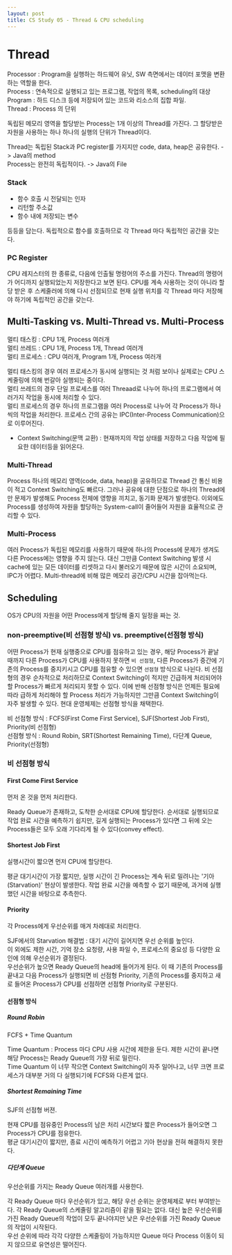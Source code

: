 ```yaml
---
layout: post
title: CS Study 05 - Thread & CPU scheduling
---
```


# Thread

Processor : Program을 실행하는 하드웨어 유닛, SW 측면에서는 데이터 포맷을 변환하는 역할을 한다.<br>
Process : 연속적으로 실행되고 있는 프로그램, 작업의 목록, scheduling의 대상<br>
Program : 하드 디스크 등에 저장되어 있는 코드와 리소스의 집합 파일.<br>
Thread : Process 의 단위

독립된 메모리 영역을 할당받는 Process는 1개 이상의 Thread를 가진다. 그 할당받은 자원을 사용하는 하나 하나의 실행의 단위가 Thread이다.

Thread는 독립된 Stack과 PC register를 가지지만 code, data, heap은 공유한다. -> Java의 method<br>
Process는 완전히 독립적이다. -> Java의 File

### Stack

- 함수 호출 시 전달되는 인자
- 리턴할 주소값
- 함수 내에 저장되는 변수

등등을 담는다. 독립적으로 함수를 호출하므로 각 Thread 마다 독립적인 공간을 갖는다.

### PC Register

CPU 레지스터의 한 종류로, 다음에 인출될 명령어의 주소를 가진다. Thread의 명령어가 어디까지 실행되었는지 저장한다고 보면 된다. CPU를 계속 사용하는 것이 아니라 할당 받은 후 스케줄러에 의해 다시 선점되므로 현재 실행 위치를 각 Thread 마다 저장해야 하기에 독립적인 공간을 갖는다.

## Multi-Tasking vs. Multi-Thread vs. Multi-Process

멀티 태스킹 : CPU 1개, Process 여러개<br>
멀티 쓰레드 : CPU 1개, Process 1개, Thread 여러개<br>
멀티 프로세스 : CPU 여러개, Program 1개, Process 여러개<br>

멀티 태스킹의 경우 여러 프로세스가 동시에 실행되는 것 처럼 보이나 실제로는 CPU 스케줄링에 의해 번갈아 실행되는 중이다.<br>
멀티 쓰레드의 경우 단일 프로세스를 여러 Threaad로 나누어 하나의 프로그램에서 여러가지 작업을 동시에 처리할 수 있다.<br>
멀티 프로세스의 경우 하나의 프로그램을 여러 Process로 나누어 각 Process가 하나씩의 작업을 처리한다. 프로세스 간의 공유는 IPC(Inter-Process Communication)으로 이루어진다.<br>

- Context Switching(문맥 교환) : 현재까지의 작업 상태를 저장하고 다음 작업에 필요한 데이터등을 읽어온다.

### Multi-Thread

Process 하나의 메모리 영역(code, data, heap)을 공유하므로 Thread 간 통신 비용이 적고 Context Switching도 빠르다. 그러나 공유에 대한 단점으로 하나의 Thread에만 문제가 발생해도 Process 전체에 영향을 끼치고, 동기화 문제가 발생한다. 이외에도 Process를 생성하여 자원을 할당하는 System-call이 줄어들어 자원을 효율적으로 관리할 수 있다.

### Multi-Process

여러 Process가 독립된 메모리를 사용하기 때문에 하나의 Process에 문제가 생겨도 다른 Process에는 영향을 주지 않는다. 대신 그만큼 Context Switching 발생 시 cache에 있는 모든 데이터를 리셋하고 다시 불러오기 때문에 많은 시간이 소요되며, IPC가 어렵다. Multi-thread에 비해 많은 메모리 공간/CPU 시간을 잡아먹는다.

## Scheduling

OS가 CPU의 자원을 어떤 Process에게 할당해 줄지 일정을 짜는 것.

### non-preemptive(비 선점형 방식) vs. preemptive(선점형 방식)

어떤 Process가 현재 실행중으로 CPU를 점유하고 있는 경우, 해당 Process가 끝날 때까지 다른 Process가 CPU를 사용하지 못하면 `비 선점형`, 다른 Process가 중간에 기존의 Process를 중지키시고 CPU를 점유할 수 있으면 `선점형` 방식으로 나뉜다.
비 선점형의 경우 순차적으로 처리하므로 Context Switching이 적지만 긴급하게 처리되어야 할 Process가 빠르게 처리되지 못할 수 있다. 이에 반해 선점형 방식은 언제든 필요에 따라 급하게 처리해야 할 Process 처리가 가능하지만 그만큼 Context Switching이 자주 발생할 수 있다.
현대 운영체제는 선점형 방식을 채택한다.

비 선점형 방식 : FCFS(First Come First Service), SJF(Shortest Job First), Priority(비 선점형)<br>
선점형 방식 : Round Robin, SRT(Shortest Remaining Time), 다단계 Queue, Priority(선점형)

### 비 선점형 방식

#### First Come First Service

먼저 온 것을 먼저 처리한다.

Ready Queue가 존재하고, 도착한 순서대로 CPU에 할당한다. 순서대로 실행되므로 작업 완료 시간을 예측하기 쉽지만, 길게 실행되는 Process가 있다면 그 뒤에 오는 Process들은 모두 오래 기다리게 될 수 있다(convey effect).

#### Shortest Job First

실행시간이 짧으면 먼저 CPU에 할당한다.

평균 대기시간이 가장 짧지만, 실행 시간이 긴 Process는 계속 뒤로 밀려나는 '기아(Starvation)' 현상이 발생한다. 작업 완료 시간을 예측할 수 없기 때문에, 과거에 실행했던 시간을 바탕으로 추측한다.

#### Priority

각 Process에게 우선순위를 매겨 차례대로 처리한다.

SJF에서의 Starvation 해결법 : 대기 시간이 길어지면 우선 순위를 높인다.<br>
이 외에도 제한 시간, 기억 장소 요청량, 사용 파일 수, 프로세스의 중요성 등 다양한 요인에 의해 우선순위가 결정된다.<br>
우선순위가 높으면 Ready Queue의 head에 들어가게 된다. 이 때 기존의 Process를 끝내고 다음 Process가 실행되면 비 선점형 Priority, 기존의 Process를 중지하고 새로 들어온 Process가 CPU를 선점하면 선점형 Priority로 구분된다.

#### 선점형 방식

##### Round Robin

FCFS + Time Quantum

Time Quantum : Process 마다 CPU 사용 시간에 제한을 둔다. 제한 시간이 끝나면 해당 Process는 Ready Queue의 가장 뒤로 밀린다.<br>
Time Quantum 이 너무 작으면 Context Switching이 자주 일어나고, 너무 크면 프로세스가 대부분 거의 다 실행되기에 FCFS와 다른게 없다.

##### Shortest Remaining Time

SJF의 선점형 버젼.

현재 CPU를 점유중인 Process의 남은 처리 시간보다 짧은 Process가 들어오면 그 Process가 CPU를 점유한다.<br>
평균 대기시간이 짧지만, 종료 시간이 예측하기 어렵고 기아 현상을 전혀 해결하지 못한다.

##### 다단계 Queue

우선순위를 가지는 Ready Queue 여러개를 사용한다.

각 Ready Queue 마다 우선순위가 있고, 해당 우선 순위는 운영체제로 부터 부여받는다. 각 Ready Queue의 스케줄링 알고리즘이 같을 필요는 없다. 대신 높은 우선순위를 가진 Ready Queue의 작업이 모두 끝나야지만 낮은 우선순위를 가진 Ready Queue의 작업이 시작된다.<br>
우선 순위에 따라 각각 다양한 스케줄링이 가능하지만 Queue 마다 Process 이동이 되지 않으므로 유연성은 떨어진다.

